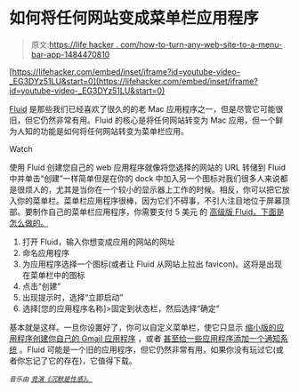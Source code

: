 # 如何将任何网站变成菜单栏应用程序

> 原文:[https://life hacker . com/how-to-turn-any-web-site-to-a-menu-bar-app-1484470810](https://lifehacker.com/how-to-turn-any-web-site-into-a-menu-bar-app-1484470810)

 [https://lifehacker.com/embed/inset/iframe?id=youtube-video-_EG3DYz51LU&start=0](https://lifehacker.com/embed/inset/iframe?id=youtube-video-_EG3DYz51LU&start=0) 

[Fluid](http://fluidapp.com/) 是那些我们已经喜欢了很久的的老 Mac 应用程序之一，但是尽管它可能很旧，但它仍然非常有用。Fluid 的核心是将任何网站转变为 Mac 应用，但一个鲜为人知的功能是如何将任何网站转变为菜单栏应用。

Watch

使用 Fluid 创建您自己的 web 应用程序就像将您选择的网站的 URL 转储到 Fluid 中并单击“创建”一样简单但是在你的 dock 中加入另一个图标对我们很多人来说都是很烦人的，尤其是当你在一个较小的显示器上工作的时候。相反，你可以把它放入你的菜单栏。菜单栏应用程序很棒，因为它们不碍事，不引人注目地位于屏幕顶部。要制作自己的菜单栏应用程序，你需要支付 5 美元 的 [高级版 Fluid。下面是怎么做的。](http://fluidapp.com/)

1.  打开 Fluid，输入你想变成应用的网站的网址
2.  命名应用程序
3.  为应用程序选择一个图标(或者让 Fluid 从网站上拉出 favicon)。这将是出现在菜单栏中的图标
4.  点击“创建”
5.  出现提示时，选择“立即启动”
6.  选择[您的应用程序名称]>固定到状态栏，然后选择“确定”

基本就是这样。一旦你设置好了，你可以自定义菜单栏，使它只显示 [缩小版的应用程序](http://arstechnica.com/apple/2008/05/use-fluid-to-bring-mobile-web-apps-to-your-mac-desktop/)[创建你自己的 Gmail 应用程序](http://www.macworld.com/article/1164654/use_fluid_to_create_a_gmail_app_on_your_mac.html) ，或者 [甚至给一些应用程序添加一个通知系统](http://userscripts.org/scripts/show/22891) 。Fluid 可能是一个旧的应用程序，但它仍然非常有用，如果你没有玩过它(或者你忘记了它的存在)，它值得下载。

<small>*音乐由*</small> [<small>*竞演《沉默是性感》。*</small>](http://freemusicarchive.org/music/Silence_Is_Sexy/Modern_Instrumentals/The_Race_instrumental)